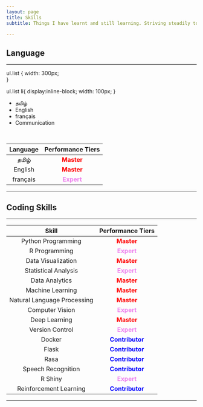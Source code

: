 ```yaml
---
layout: page
title: Skills
subtitle: Things I have learnt and still learning. Striving steadily to become a grandmaster of all these categories.

---
```


## Language

---

ul.list {
  width: 300px;  
}

ul.list li{
  display:inline-block;
  width: 100px;
}

<ul class="list">
  <li>தமிழ்</li>
  <li>English</li>
  <li>français</li>
  <li>Communication</li>
</ul><br>

| Language      | Performance Tiers                  |
|:-------------:|:----------------------------------:|
| தமிழ்          | <b style='color:red'>Master</b>    |
| English       | <b style='color:red'>Master</b>    |
| français      | <b style='color:violet'>Expert</b> |

---


## Coding Skills
---

| Skill                       | Performance Tiers                     |
|:---------------------------:|:-------------------------------------:|
| Python Programming          | <b style='color:red'>Master</b>       |
| R Programming               | <b style='color:violet'>Expert</b>    |
| Data Visualization          | <b style='color:red'>Master</b>       |
| Statistical Analysis        | <b style='color:violet'>Expert</b>    |
| Data Analytics              | <b style='color:red'>Master</b>       |
| Machine Learning            | <b style='color:red'>Master</b>       |
| Natural Language Processing | <b style='color:red'>Master</b>       |
| Computer Vision             | <b style='color:violet'>Expert</b>    |
| Deep Learning               | <b style='color:red'>Master</b>       |
| Version Control             | <b style='color:violet'>Expert</b>    |
| Docker                      | <b style='color:blue'>Contributor</b> |
| Flask                       | <b style='color:blue'>Contributor</b> |
| Rasa                        | <b style='color:blue'>Contributor</b> |
| Speech Recognition          | <b style='color:blue'>Contributor</b> |
| R Shiny                     | <b style='color:violet'>Expert</b>    |
| Reinforcement Learning      | <b style='color:blue'>Contributor</b> |

---
